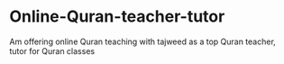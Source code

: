 # Online-Quran-teacher-tutor
Am offering online Quran teaching with tajweed as a top Quran teacher, tutor for Quran classes
